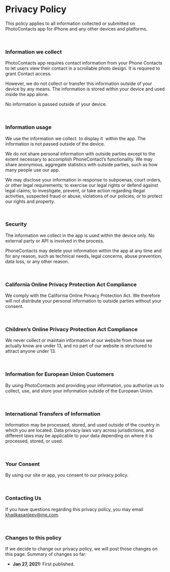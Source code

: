 <!-- #######  YAY, I AM THE SOURCE EDITOR! #########-->
<h1 class="p1"><strong>Privacy Policy</strong></h1>
<p class="p2">This policy applies to all information collected or submitted on PhotoContacts app for iPhone and any other devices and platforms.</p>
<p class="p3">&nbsp;</p>
<h3 class="p2"><strong>Information we collect</strong></h3>
<p class="p2">PhotoContacts app requires contact information from your Phone Contacts to let users view their contact in a scrollable photo design. It is required to grant Contact access.</p>
<p class="p2">However, we do not collect or transfer this information outside of your device by any means. The information is stored within your device and used inside the app alone.</p>
<p class="p2">No information is passed outside of your device.</p>
<p class="p3">&nbsp;</p>
<h3 class="p2"><strong>Information usage</strong></h3>
<p class="p2">We use the information we collect<span class="Apple-converted-space">&nbsp; </span>to display it<span class="Apple-converted-space">&nbsp; </span>within the app. The information is not passed outside of the device.</p>
<p class="p2">We do not share personal information with outside parties except to the extent necessary to accomplish PhoneContact&rsquo;s functionality. We may share anonymous, aggregate statistics with outside parties, such as how many people use our app.</p>
<p class="p2">We may disclose your information in response to subpoenas, court orders, or other legal requirements; to exercise our legal rights or defend against legal claims; to investigate, prevent, or take action regarding illegal activities, suspected fraud or abuse, violations of our policies; or to protect our rights and property.</p>
<p class="p3">&nbsp;</p>
<h3 class="p2">Security</h3>
<p class="p2">The information we collect in the app is used within the device only. No external party or API is involved in the process.</p>
<p class="p2">PhoneContacts may delete your information within the app at any time and for any reason, such as technical needs, legal concerns, abuse prevention, data loss, or any other reason.</p>
<p class="p3">&nbsp;</p>
<h3 class="p2">California Online Privacy Protection Act Compliance</h3>
<p class="p2">We comply with the California Online Privacy Protection Act. We therefore will not distribute your personal information to outside parties without your consent.</p>
<p class="p3">&nbsp;</p>
<h3 class="p2">Children&rsquo;s Online Privacy Protection Act Compliance</h3>
<p class="p2">We never collect or maintain information at our website from those we actually know are under 13, and no part of our website is structured to attract anyone under 13.</p>
<p class="p3">&nbsp;</p>
<h3 class="p2">Information for European Union Customers</h3>
<p class="p2">By using PhotoContacts and providing your information, you authorize us to collect, use, and store your information outside of the European Union.</p>
<p class="p3">&nbsp;</p>
<h3 class="p2">International Transfers of Information</h3>
<p class="p2">Information may be processed, stored, and used outside of the country in which you are located. Data privacy laws vary across jurisdictions, and different laws may be applicable to your data depending on where it is processed, stored, or used.</p>
<p class="p3">&nbsp;</p>
<h3 class="p2">Your Consent</h3>
<p class="p2">By using our site or app, you consent to our privacy policy.</p>
<p class="p3">&nbsp;</p>
<h3 class="p2">Contacting Us</h3>
<p class="p2">If you have questions regarding this privacy policy, you may email <a href="mailto:khadkasanjeev@me.com"><span class="s1">khadkasanjeev@me.com</span></a>.</p>
<p class="p3">&nbsp;</p>
<h3 class="p2">Changes to this policy</h3>
<p class="p2">If we decide to change our privacy policy, we will post those changes on this page. Summary of changes so far:</p>
<ul class="ul1">
<li class="li2"><strong>Jan 27, 2021:</strong>&nbsp;First published.<strong>&nbsp;</strong></li>
</ul>
